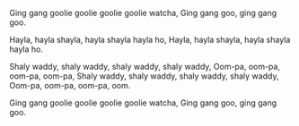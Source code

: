 Ging gang goolie goolie goolie goolie watcha,
Ging gang goo, ging gang goo.

Hayla, hayla shayla, hayla shayla hayla ho,
Hayla, hayla shayla, hayla shayla hayla ho.

Shaly waddy, shaly waddy, shaly waddy, shaly waddy,
Oom-pa, oom-pa, oom-pa, oom-pa,
Shaly waddy, shaly waddy, shaly waddy, shaly waddy,
Oom-pa, oom-pa, oom-pa, oom.

Ging gang goolie goolie goolie goolie watcha,
Ging gang goo, ging gang goo.
